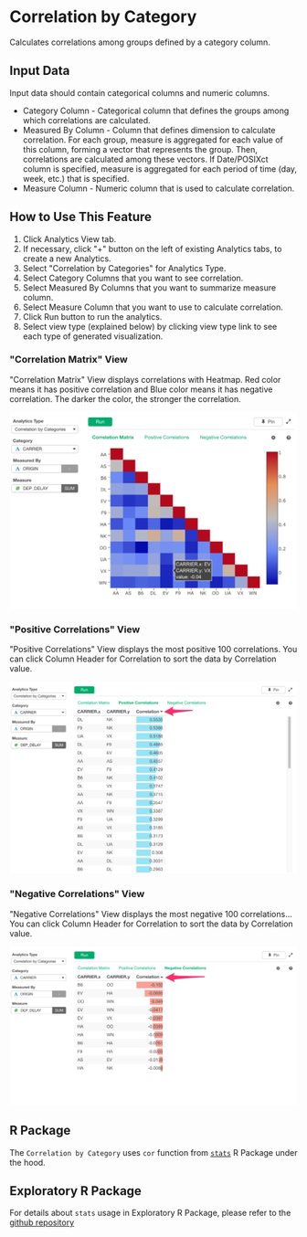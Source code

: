 # Correlation by Category

Calculates correlations among groups defined by a category column.

## Input Data
Input data should contain categorical columns and numeric columns.

  * Category Column - Categorical column that defines the groups among which correlations are calculated.
  * Measured By Column - Column that defines dimension to calculate correlation. For each group, measure is aggregated for each value of this column, forming a vector that represents the group. Then, correlations are calculated among these vectors. If Date/POSIXct column is specified, measure is aggregated for each period of time (day, week, etc.) that is specified.
  * Measure Column - Numeric column that is used to calculate correlation.

## How to Use This Feature
1. Click Analytics View tab.
2. If necessary, click "+" button on the left of existing Analytics tabs, to create a new Analytics.
3. Select "Correlation by Categories" for Analytics Type.
4. Select Category Columns that you want to see correlation.
5. Select Measured By Columns that you want to summarize measure column.
6. Select Measure Column that you want to use to calculate correlation.
7. Click Run button to run the analytics.
8. Select view type (explained below) by clicking view type link to see each type of generated visualization.

### "Correlation Matrix" View
"Correlation Matrix" View displays correlations with Heatmap. Red color means it has positive correlation and Blue color means it has negative correlation. The darker the color, the stronger the correlation.

![](images/cor_by_category_matrix.png)

### "Positive Correlations" View
"Positive Correlations" View displays the most positive 100 correlations. You can click Column Header for Correlation to sort the data by Correlation value.

![](images/cor_by_category_positive.png)

### "Negative Correlations" View
"Negative Correlations" View displays the most negative 100 correlations... You can click Column Header for Correlation to sort the data by Correlation value.

![](images/cor_by_category_negative.png)

## R Package

The `Correlation by Category` uses `cor` function from  [`stats`](https://stat.ethz.ch/R-manual/R-devel/library/stats/html/cor.html) R Package under the hood.

## Exploratory R Package

For details about `stats` usage in Exploratory R Package, please refer to the [github repository](https://github.com/exploratory-io/exploratory_func/blob/master/R/stats_wrapper.R)
